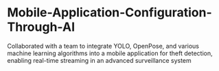 # Mobile-Application-Configuration-Through-AI
Collaborated with a team to integrate YOLO, OpenPose, and various machine learning algorithms into a mobile application for theft detection, enabling real-time streaming in an advanced surveillance system
